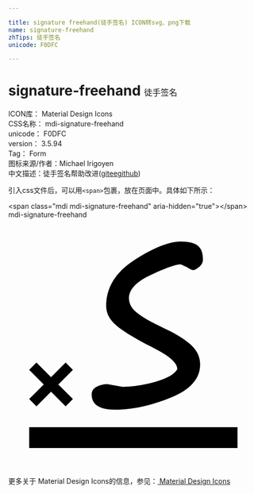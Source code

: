 ```yaml
---

title: signature freehand(徒手签名) ICON转svg、png下载
name: signature-freehand
zhTips: 徒手签名
unicode: F0DFC

---
```


# signature-freehand  <small style="font-size: 60%;font-weight: 100">徒手签名</small>


<div class="detail-page">
<p>
<span>
ICON库：
<span class="badge-secondary badge">Material Design Icons</span> 
</span>
<br/>
<span>
CSS名称：
<span class="badge-secondary badge">mdi-signature-freehand</span> 
</span>
<br/>
<span>
unicode：
<span class="badge-secondary badge">F0DFC</span> 
</span>
<br/>
<span>
version：
<span class="badge-secondary badge">3.5.94</span> 
</span>
<br/>
<span>Tag：
<span class="badge-light badge">Form</span>
</span>
<br/>
<span>图标来源/作者：<span class="badge-light badge">Michael Irigoyen</span></span> 
<br/>
<span class="zh-detail">中文描述：<span class="badge-primary badge">徒手签名</span><span class="help-link"><span>帮助改进</span>(<a href="https://gitee.com/liuwave/icon-helper/edit/master/json/material/signature-freehand.json" target="_blank" rel="noopener noreferrer">gitee</a><a href="https://github.com/liuwave/icon-helper/edit/master/json/material/signature-freehand.json" target="_blank" rel="noopener noreferrer">github</a></span>)</span><br/>
</p>
</div>
<div class="alert alert-dark">
  <i class="mdi mdi-signature-freehand mdi-48px"></i>
  <i class="mdi mdi-signature-freehand mdi-36px"></i>
  <i class="mdi mdi-signature-freehand mdi-24px"></i>
  <i class="mdi mdi-signature-freehand mdi-18px"></i>
</div>
<div>
  <p>引入css文件后，可以用<code>&lt;span&gt;</code>包裹，放在页面中。具体如下所示：    
  </p>
  <div class="alert alert-primary" style="font-size: 14px">
    &lt;span class="mdi mdi-signature-freehand" aria-hidden="true"&gt;&lt;/span&gt;
    <copy-btn content='<span class="mdi mdi-signature-freehand" aria-hidden="true"></span>'></copy-btn>
  </div>
  <div class="alert alert-secondary">
    <i class="mdi mdi-signature-freehand"
    style="font-size: 24px"
    aria-hidden="true"></i> mdi-signature-freehand
    <copy-btn content="mdi-signature-freehand" btn-title="复制图标名称"></copy-btn>
  </div>
</div>
<div id="svg" class="svg-wrap">
<svg xmlns="http://www.w3.org/2000/svg" viewBox="0 0 24 24"><path d="M22,22H2V20H22V22M6.2,17.3L5.5,18L4.1,16.6L2.7,18L2,17.3L3.4,15.9L2,14.5L2.7,13.8L4.1,15.2L5.5,13.8L6.2,14.5L4.8,15.9L6.2,17.3M16.22,14.43C16.22,13.85 15.5,13.2 14.06,12.46C12.23,11.54 11,10.79 10.36,10.24C9.71,9.68 9.39,9.06 9.39,8.37C9.39,6.59 10.3,5.12 12.12,3.95C13.94,2.78 15.43,2.19 16.57,2.19C17.31,2.19 17.85,2.32 18.18,2.58C18.5,2.83 18.68,3.27 18.68,3.9C18.68,4.18 18.56,4.42 18.31,4.63C18.07,4.83 17.87,4.93 17.74,4.93C17.63,4.93 17.43,4.83 17.13,4.64L16.55,4.38C16.08,4.38 15.14,4.71 13.71,5.38C12.29,6.04 11.58,6.79 11.58,7.63C11.58,8.14 11.82,8.6 12.32,9C12.82,9.42 13.71,9.93 15,10.53C16.03,11 16.86,11.5 17.5,12.07C18.1,12.61 18.41,13.25 18.41,14C18.41,15.34 17.47,16.41 15.58,17.17C13.7,17.94 11.9,18.32 10.19,18.32C8.75,18.32 8,17.83 8,16.86C8,16.5 8.19,16.27 8.5,16.11C8.83,15.95 9.16,15.87 9.5,15.87L10.25,16L10.97,16.13C11.95,16.13 13,15.97 14.13,15.64C15.26,15.32 15.96,14.91 16.22,14.43Z" /></svg>
</div>
<detail full-name='mdi-signature-freehand'></detail>
    
<div><p>更多关于 Material Design Icons的信息，参见：<a target="_blank" href="https://iconhelper.cn/material.html"> Material Design Icons</a>
</p></div>
